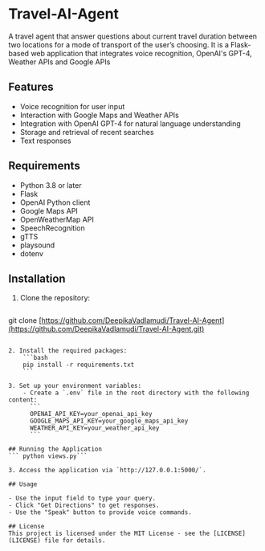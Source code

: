 # Travel-AI-Agent
A travel agent that answer questions about current travel duration between two locations for a mode of transport of the user’s choosing. It is a Flask-based web application that integrates voice recognition, OpenAI's GPT-4, Weather APIs and Google APIs

## Features
- Voice recognition for user input
- Interaction with Google Maps and Weather APIs
- Integration with OpenAI GPT-4 for natural language understanding
- Storage and retrieval of recent searches
- Text responses

## Requirements
- Python 3.8 or later
- Flask
- OpenAI Python client
- Google Maps API
- OpenWeatherMap API
- SpeechRecognition
- gTTS
- playsound
- dotenv

## Installation

1. Clone the repository:
    ```bash
git clone [https://github.com/DeepikaVadlamudi/Travel-AI-Agent](https://github.com/DeepikaVadlamudi/Travel-AI-Agent.git)
```
    
2. Install the required packages:
    ```bash
    pip install -r requirements.txt
    ```

3. Set up your environment variables:
    - Create a `.env` file in the root directory with the following content:
      ```
      OPENAI_API_KEY=your_openai_api_key
      GOOGLE_MAPS_API_KEY=your_google_maps_api_key
      WEATHER_API_KEY=your_weather_api_key
      ```

## Running the Application
``` python views.py```

3. Access the application via `http://127.0.0.1:5000/`.

## Usage

- Use the input field to type your query.
- Click "Get Directions" to get responses.
- Use the "Speak" button to provide voice commands.

## License
This project is licensed under the MIT License - see the [LICENSE](LICENSE) file for details.
